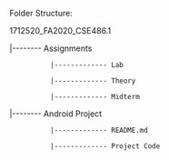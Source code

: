Folder Structure:

1712520_FA2020_CSE486.1

  |-------- Assignments
  
              |------------- Lab
              
              |------------- Theory
              
              |------------- Midterm
              

              
  |-------- Android Project
  
              |------------- README.md
              
              |------------- Project Code
              
                              
  
              

